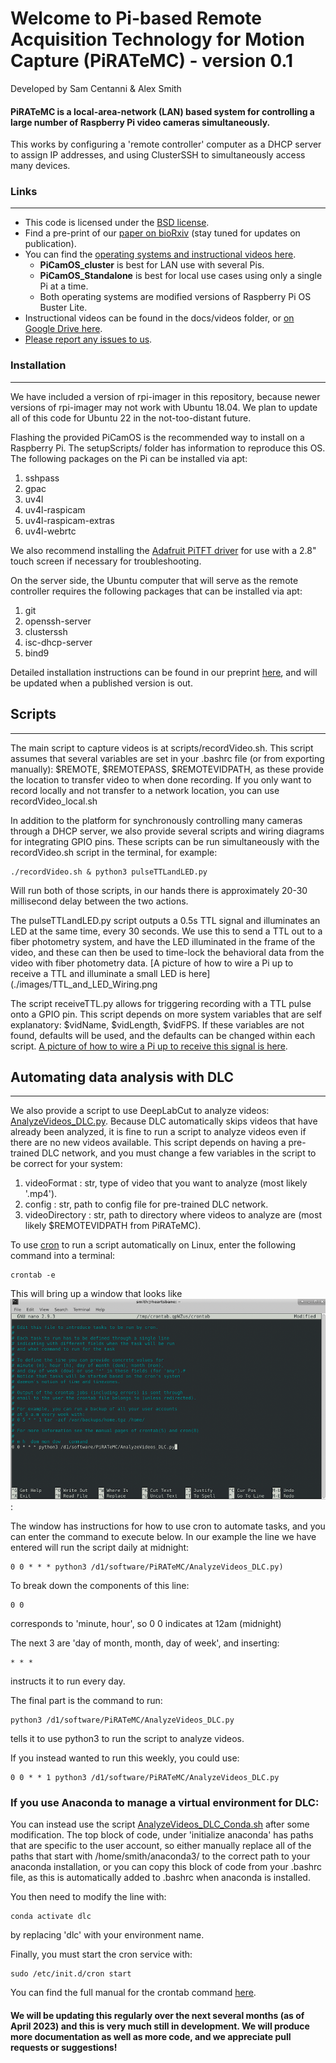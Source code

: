 # Welcome to Pi-based Remote Acquisition Technology for Motion Capture (PiRATeMC) - version 0.1

Developed by Sam Centanni & Alex Smith

#### PiRATeMC is a local-area-network (LAN) based system for controlling a large number of Raspberry Pi video cameras simultaneously.
This works by configuring a 'remote controller' computer as a DHCP server to assign IP addresses, and using ClusterSSH to simultaneously access many devices.

### Links
---------
* This code is licensed under the [BSD license](https://opensource.org/license/bsd-3-clause/).
* Find a pre-print of our [paper on bioRxiv](https://www.biorxiv.org/content/10.1101/2021.07.23.453577v2) (stay tuned for updates on publication).
* You can find the [operating systems and instructional videos here](https://drive.google.com/drive/folders/1Y9IGVBCkBdnRykqMNaKmlipFwnT6WQuY?usp=share_link).
    - **PiCamOS_cluster** is best for LAN use with several Pis.
    - **PiCamOS_Standalone** is best for local use cases using only a single Pi at a time.
    - Both operating systems are modified versions of Raspberry Pi OS Buster Lite.
* Instructional videos can be found in the docs/videos folder, or [on Google Drive here](https://drive.google.com/drive/folders/1h3RB60rbriQN1XQFxuanafKPQfGkNtjc?usp=sharing).
* [Please report any issues to us](https://github.com/alexcwsmith/PiRATeMC/issues).

### Installation
---------------
We have included a version of rpi-imager in this repository, because newer versions of rpi-imager may not work with Ubuntu 18.04. We plan to update all of this code for Ubuntu 22 in the not-too-distant future.

Flashing the provided PiCamOS is the recommended way to install on a Raspberry Pi. The setupScripts/ folder has information to reproduce this OS. The following packages on the Pi can be installed via apt:
1. sshpass
2. gpac
3. uv4l 
4. uv4l-raspicam
5. uv4l-raspicam-extras 
6. uv4l-webrtc

We also recommend installing the [Adafruit PiTFT driver](https://learn.adafruit.com/pages/11945/elements/3074230/download) for use with a 2.8" touch screen if necessary for troubleshooting.

On the server side, the Ubuntu computer that will serve as the remote controller requires the following packages that can be installed via apt:

1. git
2. openssh-server
3. clusterssh
4. isc-dhcp-server
5. bind9

Detailed installation instructions can be found in our preprint [here](https://www.biorxiv.org/content/10.1101/2021.07.23.453577v2), and will be updated when a published version is out.

## Scripts
-----------
The main script to capture videos is at scripts/recordVideo.sh. This script assumes that several variables are set in your .bashrc file (or from exporting manually): $REMOTE, $REMOTEPASS, $REMOTEVIDPATH, as these provide the location to transfer video to when done recording. If you only want to record locally and not transfer to a network location, you can use recordVideo_local.sh

In addition to the platform for synchronously controlling many cameras through a DHCP server, we also provide several scripts and wiring diagrams for integrating GPIO pins. These scripts can be run simultaneously with the recordVideo.sh script in the terminal, for example:

```
./recordVideo.sh & python3 pulseTTLandLED.py
```

Will run both of those scripts, in our hands there is approximately 20-30 millisecond delay between the two actions.

The pulseTTLandLED.py script outputs a 0.5s TTL signal and illuminates an LED at the same time, every 30 seconds. We use this to send a TTL out to a fiber photometry system, and have the LED illuminated in the frame of the video, and these can then be used to time-lock the behavioral data from the video with fiber photometry data. [A picture of how to wire a Pi up to receive a TTL and illuminate a small LED is here](./images/TTL\_and\_LED_Wiring.png

The script receiveTTL.py allows for triggering recording with a TTL pulse onto a GPIO pin. This script depends on more system variables that are self explanatory: $vidName, $vidLength, $vidFPS. If these variables are not found, defaults will be used, and the defaults can be changed within each script. [A picture of how to wire a Pi up to receive this signal is here](./images/receiveTTL_wiring.png).

## Automating data analysis with DLC
------------------------------------
We also provide a script to use DeepLabCut to analyze videos: [AnalyzeVideos_DLC.py](https://github.com/alexcwsmith/PiRATeMC/blob/master/AnalyzeVideos_DLC.py). Because DLC automatically skips videos that have already been analyzed, it is fine to run a script to analyze videos even if there are no new videos available. This script depends on having a pre-trained DLC network, and you must change a few variables in the script to be correct for your system:

1. videoFormat : str, type of video that you want to analyze (most likely '.mp4').
2. config : str, path to config file for pre-trained DLC network.
3. videoDirectory : str, path to directory where videos to analyze are (most likely $REMOTEVIDPATH from PiRATeMC).

To use [cron](https://www.geeksforgeeks.org/crontab-in-linux-with-examples/) to run a script automatically on Linux, enter the following command into a terminal:

```
crontab -e
```

This will bring up a window that looks like ![this](./images/crontab_-e.png):

The window has instructions for how to use cron to automate tasks, and you can enter the command to execute below. In our example the line we have entered will run the script daily at midnight:
```
0 0 * * * python3 /d1/software/PiRATeMC/AnalyzeVideos_DLC.py)
```

To break down the components of this line:
```
0 0
```
corresponds to 'minute, hour', so 0 0 indicates at 12am (midnight)

The next 3 are 'day of month, month, day of week', and inserting:
```
* * *
```
instructs it to run every day.

The final part is the command to run:
```
python3 /d1/software/PiRATeMC/AnalyzeVideos_DLC.py
```
tells it to use python3 to run the script to analyze videos.

If you instead wanted to run this weekly, you could use:

```
0 0 * * 1 python3 /d1/software/PiRATeMC/AnalyzeVideos_DLC.py
```

### If you use Anaconda to manage a virtual environment for DLC:
You can instead use the script [AnalyzeVideos\_DLC\_Conda.sh](https://github.com/alexcwsmith/PiRATeMC/blob/master/AnalyzeVideos_DLC_Conda.sh) after some modification.
The top block of code, under 'initialize anaconda' has paths that are specific to the user account, so either manually replace all of the paths that start with /home/smith/anaconda3/ to the correct path to your anaconda installation, or you can copy this block of code from  your .bashrc file, as this is automatically added to .bashrc when anaconda is installed.

You then need to modify the line with:
```
conda activate dlc
```
by replacing 'dlc' with your environment name.

Finally, you must start the cron service with:
```
sudo /etc/init.d/cron start
```

You can find the full manual for the crontab command [here](https://man7.org/linux/man-pages/man5/crontab.5.html).
#### We will be updating this regularly over the next several months (as of April 2023) and this is very much still in development. We will produce more documentation as well as more code, and we appreciate pull requests or suggestions!

